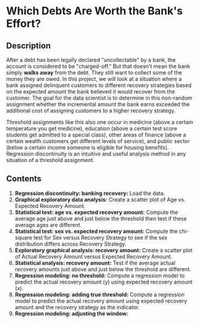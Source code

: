 # Which Debts Are Worth the Bank's Effort?
## Description
After a debt has been legally declared "uncollectable" by a bank, the account is considered to be "charged-off." But that doesn't mean the bank simply **walks away** from the debt. They still want to collect some of the money they are owed. In this project, we will look at a situation where a bank assigned delinquent customers to different recovery strategies based on the expected amount the bank believed it would recover from the customer. The goal for the data scientist is to determine in this non-random assignment whether the incremental amount the bank earns exceeded the additional cost of assigning customers to a higher recovery strategy.

Threshold assignments like this also one occur in medicine (above a certain temperature you get medicine), education (above a certain test score students get admitted to a special class), other areas of finance (above a certain wealth customers get different levels of service), and public sector (below a certain income someone is eligible for housing benefits). Regression discontinuity is an intuitive and useful analysis method in any situation of a threshold assignment.
## Contents 
1. **Regression discontinuity: banking recovery:** Load the data.
2. **Graphical exploratory data analysis:** Create a scatter plot of Age vs. Expected Recovery Amount.
3. **Statistical test: age vs. expected recovery amount:** Compute the average age just above and just below the threshold then test if these average ages are different.
4. **Statistical test: sex vs. expected recovery amount:** Compute the chi-square test for Sex versus Recovery Strategy to see if the sex distribution differs across Recovery Strategy.
5. **Exploratory graphical analysis: recovery amount:** Create a scatter plot of Actual Recovery Amount versus Expected Recovery Amount.
6. **Statistical analysis: recovery amount:** Test if the average actual recovery amounts just above and just below the threshold are different.
7. **Regression modeling: no threshold:** Compute a regression model to predict the actual recovery amount (y) using expected recovery amount (x).
8. **Regression modeling: adding true threshold:** Compute a regression model to predict the actual recovery amount using expected recovery amount and the recovery strategy as the indicator.
9. **Regression modeling: adjusting the window:**